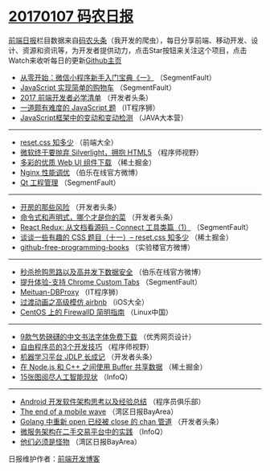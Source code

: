 # [20170107 码农日报](https://github.com/kujian/frontendDaily/blob/master/2017/01/07.md)

[前端日报](http://caibaojian.com/c/news)栏目数据来自[码农头条](http://hao.caibaojian.com/)（我开发的爬虫），每日分享前端、移动开发、设计、资源和资讯等，为开发者提供动力，点击Star按钮来关注这个项目，点击Watch来收听每日的更新[Github主页](https://github.com/kujian/frontendDaily)
* [从零开始：微信小程序新手入门宝典《一》](http://hao.caibaojian.com/20876.html) （SegmentFault）
* [JavaScript 实现简单的购物车](http://hao.caibaojian.com/20878.html) （SegmentFault）
* [2017 前端开发者必学清单](http://hao.caibaojian.com/20865.html) （开发者头条）
* [一道颇有难度的 JavaScript 题](http://hao.caibaojian.com/20890.html) （IT程序狮）
* [JavaScript框架中的变动和变动检测](http://hao.caibaojian.com/20859.html) （JAVA大本营）

***
* [reset.css 知多少](http://hao.caibaojian.com/20856.html) （前端大全）
* [微软终于要抛弃 Silverlight，拥抱 HTML5](http://hao.caibaojian.com/20882.html) （程序师视野）
* [多彩的优质 Web UI 组件下载](http://hao.caibaojian.com/20893.html) （稀土掘金）
* [Nginx 性能调优](http://hao.caibaojian.com/20901.html) （伯乐在线官方微博）
* [Qt 工程管理](http://hao.caibaojian.com/20881.html) （SegmentFault）

***
* [开房的那些风险](http://hao.caibaojian.com/20871.html) （开发者头条）
* [命令式和声明式，哪个才是你的菜](http://hao.caibaojian.com/20872.html) （开发者头条）
* [React Redux: 从文档看源码 &#8211; Connect 工具类篇（1）](http://hao.caibaojian.com/20875.html) （SegmentFault）
* [谈谈一些有趣的 CSS 题目（十一）&#8211; reset.css 知多少](http://hao.caibaojian.com/20897.html) （稀土掘金）
* [github-free-programming-books](http://hao.caibaojian.com/20887.html) （实验楼官方微博）

***
* [秒杀抢购思路以及高并发下数据安全](http://hao.caibaojian.com/20898.html) （伯乐在线官方微博）
* [提升体验-支持 Chrome Custom Tabs](http://hao.caibaojian.com/20877.html) （SegmentFault）
* [Meituan-DBProxy](http://hao.caibaojian.com/20889.html) （IT程序狮）
* [过渡动画之高级模仿 airbnb](http://hao.caibaojian.com/20844.html) （iOS大全）
* [CentOS 上的 FirewallD 简明指南](http://hao.caibaojian.com/20855.html) （Linux中国）

***
* [9款气势磅礴的中文书法字体免费下载](http://hao.caibaojian.com/20891.html) （优秀网页设计）
* [自由程序员的3个开发技巧](http://hao.caibaojian.com/20883.html) （程序师视野）
* [机器学习平台 JDLP 长成记](http://hao.caibaojian.com/20870.html) （开发者头条）
* [在 Node.js 和 C++ 之间使用 Buffer 共享数据](http://hao.caibaojian.com/20894.html) （稀土掘金）
* [15张图阅尽人工智能现状](http://hao.caibaojian.com/20840.html) （InfoQ）

***
* [Android 开发软件架构思考以及经验总结](http://hao.caibaojian.com/20862.html) （程序员俱乐部）
* [The end of a mobile wave](http://hao.caibaojian.com/20846.html) （湾区日报BayArea）
* [Golang 中重新 open 已经被 close 的 chan 管道](http://hao.caibaojian.com/20863.html) （开发者头条）
* [微服务架构在二手交易平台中的实践](http://hao.caibaojian.com/20841.html) （InfoQ）
* [他们必须是怪物](http://hao.caibaojian.com/20852.html) （湾区日报BayArea）

日报维护作者：[前端开发博客](http://caibaojian.com/) 